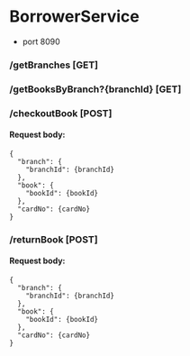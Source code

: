 # BorrowerService

- port 8090

### /getBranches [GET]

### /getBooksByBranch?{branchId} [GET]

### /checkoutBook [POST]

#### Request body:

```
{
  "branch": {
    "branchId": {branchId}
  },
  "book": {
    "bookId": {bookId}
  },
  "cardNo": {cardNo}
}
```

### /returnBook [POST]

#### Request body:

```
{
  "branch": {
    "branchId": {branchId}
  },
  "book": {
    "bookId": {bookId}
  },
  "cardNo": {cardNo}
}
```